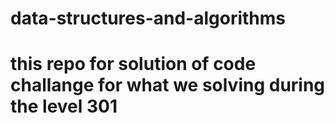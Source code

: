 # data-structures-and-algorithms
# this repo for solution of code challange for what we solving during the level 301 